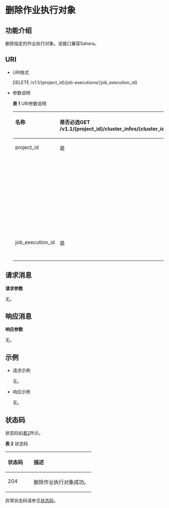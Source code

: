 # 删除作业执行对象<a name="ZH-CN_TOPIC_0109962581"></a>

## 功能介绍<a name="section5957478711297"></a>

删除指定的作业执行对象。该接口兼容Sahara。

## URI<a name="section9153250112933"></a>

-   URI格式

    DELETE /v1.1/\{project\_id\}/job-executions/\{job\_execution\_id\}

-   参数说明

    **表 1**  URI参数说明

    <a name="table49499141194754"></a>
    <table><thead align="left"><tr id="row33700024194754"><th class="cellrowborder" valign="top" width="35%" id="mcps1.2.4.1.1"><p id="p16571835194812"><a name="p16571835194812"></a><a name="p16571835194812"></a>名称</p>
    </th>
    <th class="cellrowborder" valign="top" width="30.000000000000004%" id="mcps1.2.4.1.2"><p id="p141410194812"><a name="p141410194812"></a><a name="p141410194812"></a>是否必选GET /v1.1/{project_id}/cluster_infos/{cluster_id}</p>
    </th>
    <th class="cellrowborder" valign="top" width="35%" id="mcps1.2.4.1.3"><p id="p11454278194812"><a name="p11454278194812"></a><a name="p11454278194812"></a>说明</p>
    </th>
    </tr>
    </thead>
    <tbody><tr id="row6505449415356"><td class="cellrowborder" valign="top" width="35%" headers="mcps1.2.4.1.1 "><p id="p3492262515356"><a name="p3492262515356"></a><a name="p3492262515356"></a>project_id</p>
    </td>
    <td class="cellrowborder" valign="top" width="30.000000000000004%" headers="mcps1.2.4.1.2 "><p id="p1016041415356"><a name="p1016041415356"></a><a name="p1016041415356"></a>是</p>
    </td>
    <td class="cellrowborder" valign="top" width="35%" headers="mcps1.2.4.1.3 "><p id="p1768719515356"><a name="p1768719515356"></a><a name="p1768719515356"></a>项目编号。获取方法，请参见<a href="获取项目编号.md">获取项目编号</a>。</p>
    </td>
    </tr>
    <tr id="row20659256153330"><td class="cellrowborder" valign="top" width="35%" headers="mcps1.2.4.1.1 "><p id="p14068949143358"><a name="p14068949143358"></a><a name="p14068949143358"></a>job_execution_id</p>
    </td>
    <td class="cellrowborder" valign="top" width="30.000000000000004%" headers="mcps1.2.4.1.2 "><p id="p36449896143358"><a name="p36449896143358"></a><a name="p36449896143358"></a>是</p>
    </td>
    <td class="cellrowborder" valign="top" width="35%" headers="mcps1.2.4.1.3 "><p id="p59095518143358"><a name="p59095518143358"></a><a name="p59095518143358"></a>作业ID。</p>
    </td>
    </tr>
    </tbody>
    </table>


## 请求消息<a name="section7976792193238"></a>

**请求参数**

无。

## 响应消息<a name="section38599577193858"></a>

**响应参数**

无。

## 示例<a name="section1210015461189"></a>

-   请求示例

    无。

-   响应示例

    无。


## 状态码<a name="section25088328113020"></a>

状态码如[表2](#table1584477916050)所示。

**表 2**  状态码

<a name="table1584477916050"></a>
<table><thead align="left"><tr id="row1339492016050"><th class="cellrowborder" valign="top" width="30%" id="mcps1.2.3.1.1"><p id="p3411176516050"><a name="p3411176516050"></a><a name="p3411176516050"></a>状态码</p>
</th>
<th class="cellrowborder" valign="top" width="70%" id="mcps1.2.3.1.2"><p id="p1158961516050"><a name="p1158961516050"></a><a name="p1158961516050"></a>描述</p>
</th>
</tr>
</thead>
<tbody><tr id="row3719767816050"><td class="cellrowborder" valign="top" width="30%" headers="mcps1.2.3.1.1 "><p id="p6022194016050"><a name="p6022194016050"></a><a name="p6022194016050"></a>204</p>
</td>
<td class="cellrowborder" valign="top" width="70%" headers="mcps1.2.3.1.2 "><p id="p4613894216050"><a name="p4613894216050"></a><a name="p4613894216050"></a>删除作业执行对象成功。</p>
</td>
</tr>
</tbody>
</table>

异常状态码请参见[状态码](状态码.md)。

